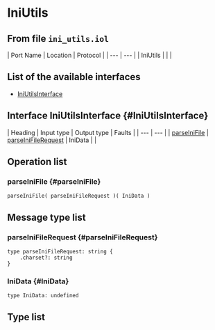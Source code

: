 # IniUtils

## From file `ini_utils.iol`

| Port Name | Location | Protocol |
| --- | --- |
| IniUtils |  |  |

## List of the available interfaces

* [IniUtilsInterface](iniutils.md#IniUtilsInterface)

## Interface IniUtilsInterface {#IniUtilsInterface}

| Heading | Input type | Output type | Faults |
| --- | --- |
| [parseIniFile](iniutils.md#parseIniFile) | [parseIniFileRequest](iniutils.md#parseIniFileRequest)  | IniData  |  |

## Operation list

### parseIniFile {#parseIniFile}

```text
parseIniFile( parseIniFileRequest )( IniData )
```

## Message type list

### parseIniFileRequest {#parseIniFileRequest}

```text
type parseIniFileRequest: string { 
    .charset?: string
}
```

### IniData {#IniData}

```text
type IniData: undefined
```

## Type list


